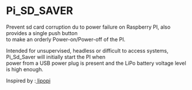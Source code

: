 # Pi_SD_SAVER
Prevent sd card corruption du to power failure on Raspberry PI, also provides a single push button <br />
to make an orderly Power-on/Power-off of the PI. 
  
Intended for unsupervised, headless or difficult to access systems, Pi_Sd_Saver will initially start the PI when  
power from a USB power plug is present and the LiPo battery voltage level is high enough.  
  
Inspired by :<a href="https://github.com/NeonHorizon/lipopi"> lipopi</a>

